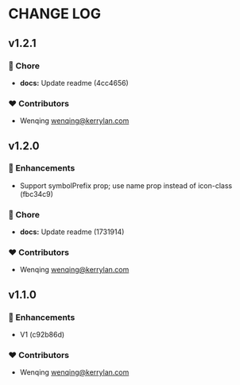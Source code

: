 # CHANGE LOG
## v1.2.1


### 🏡 Chore

  - **docs:** Update readme (4cc4656)

### ❤️  Contributors

- Wenqing <wenqing@kerrylan.com>

## v1.2.0


### 🚀 Enhancements

  - Support symbolPrefix prop; use name prop instead of icon-class (fbc34c9)

### 🏡 Chore

  - **docs:** Update readme (1731914)

### ❤️  Contributors

- Wenqing <wenqing@kerrylan.com>

## v1.1.0


### 🚀 Enhancements

  - V1 (c92b86d)

### ❤️  Contributors

- Wenqing <wenqing@kerrylan.com>

